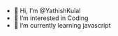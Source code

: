 - 👋 Hi, I’m @YathishKulal
- 👀 I’m interested in Coding
- 🌱 I’m currently learning javascript


<!---
YathishKulal/YathishKulal is a ✨ special ✨ repository because its `README.md` (this file) appears on your GitHub profile.
You can click the Preview link to take a look at your changes.
--->
